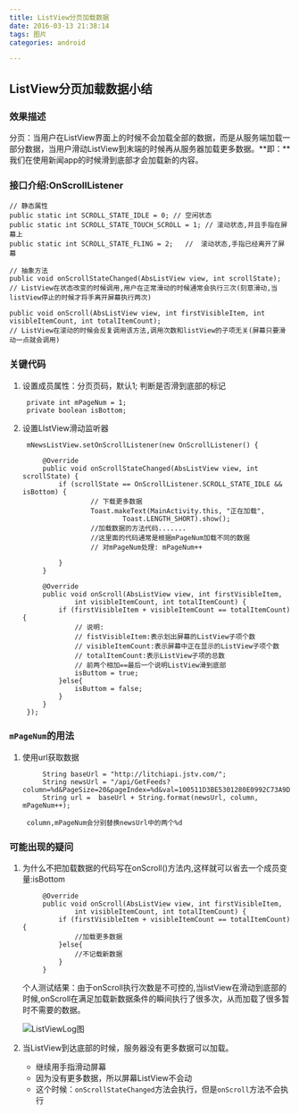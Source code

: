 ```yaml
---
title: ListView分页加载数据
date: 2016-03-13 21:38:14
tags: 图片
categories: android

---
```



## ListView分页加载数据小结
### 效果描述
分页：当用户在ListView界面上的时候不会加载全部的数据，而是从服务端加载一部分数据，当用户滑动ListView到末端的时候再从服务器加载更多数据。**即：**我们在使用新闻app的时候滑到底部才会加载新的内容。

<!--more-->
### 接口介绍:OnScrollListener

	// 静态属性
	public static int SCROLL_STATE_IDLE = 0; // 空闲状态
	public static int SCROLL_STATE_TOUCH_SCROLL = 1; // 滚动状态,并且手指在屏幕上
	public static int SCROLL_STATE_FLING = 2;	//	滚动状态,手指已经离开了屏幕
	
	// 抽象方法
	public void onScrollStateChanged(AbsListView view, int scrollState); 
	// ListView在状态改变的时候调用,用户在正常滑动的时候通常会执行三次(刻意滑动,当listView停止的时候才将手离开屏幕执行两次)

	public void onScroll(AbsListView view, int firstVisibleItem, int visibleItemCount, int totalItemCount); 
	// ListView在滚动的时候会反复调用该方法,调用次数和listView的子项无关(屏幕只要滑动一点就会调用)
	

### 关键代码

1. 设置成员属性：分页页码，默认1; 判断是否滑到底部的标记

		private int mPageNum = 1;
		private boolean isBottom;


2. 设置LIstView滑动监听器

		mNewsListView.setOnScrollListener(new OnScrollListener() {

			@Override
			public void onScrollStateChanged(AbsListView view, int scrollState) {
				if (scrollState == OnScrollListener.SCROLL_STATE_IDLE && isBottom) {
						// 下载更多数据
						Toast.makeText(MainActivity.this, "正在加载",
								Toast.LENGTH_SHORT).show();		
						//加载数据的方法代码.......
						//这里面的代码通常是根据mPageNum加载不同的数据
						// 对mPageNum处理: mPageNum++
					
				}
			}

			@Override
			public void onScroll(AbsListView view, int firstVisibleItem,
					int visibleItemCount, int totalItemCount) {
				if (firstVisibleItem + visibleItemCount == totalItemCount) {
					// 说明:
					// fistVisibleItem:表示划出屏幕的ListView子项个数
					// visibleItemCount:表示屏幕中正在显示的ListView子项个数
					// totalItemCount:表示ListView子项的总数	
					// 前两个相加==最后一个说明ListView滑到底部
					isButtom = true;
				}else{
					isButtom = false;
				}
			}
		});
		


### `mPageNum`的用法
1. 使用url获取数据
	
			String baseUrl = "http://litchiapi.jstv.com/";
			String newsUrl = "/api/GetFeeds?column=%d&PageSize=20&pageIndex=%d&val=100511D3BE5301280E0992C73A9DEC41";
			String url =  baseUrl + String.format(newsUrl, column, mPageNum++);
			
		column,mPageNum会分别替换newsUrl中的两个%d

### 可能出现的疑问
1. 为什么不把加载数据的代码写在onScroll()方法内,这样就可以省去一个成员变量:isBottom

			@Override
			public void onScroll(AbsListView view, int firstVisibleItem,
					int visibleItemCount, int totalItemCount) {
				if (firstVisibleItem + visibleItemCount == totalItemCount) {
					//加载更多数据
				}else{
					//不记载新数据
				}
			}
	个人测试结果：由于onScroll执行次数是不可控的,当listView在滑动到底部的时候,onScroll在满足加载新数据条件的瞬间执行了很多次，从而加载了很多暂时不需要的数据。
	
	![ListViewLog图](http://i.imgur.com/BwokV87.png)

2. 当ListView到达底部的时候，服务器没有更多数据可以加载。
	- 继续用手指滑动屏幕
	- 因为没有更多数据，所以屏幕ListView不会动
	- 这个时候：`onScrollStateChanged`方法会执行，但是`onScroll`方法不会执行

	